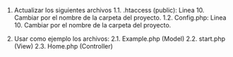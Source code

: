 1. Actualizar los siguientes archivos
  1.1. .htaccess (public): Linea 10. Cambiar por el nombre de la carpeta del proyecto.
  1.2. Config.php: Linea 10. Cambiar por el nombre de la carpeta del proyecto.

2. Usar como ejemplo los archivos:
  2.1. Example.php (Model)
  2.2. start.php (View)
  2.3. Home.php (Controller)